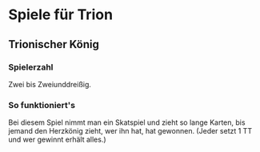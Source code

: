 # Spiele für Trion

## Trionischer König

### Spielerzahl

Zwei bis Zweiunddreißig.

### So funktioniert's

Bei diesem Spiel nimmt man ein Skatspiel und zieht so lange Karten, bis jemand den Herzkönig zieht, wer ihn hat, hat gewonnen. \(Jeder setzt 1 TT und wer gewinnt erhält alles.\)
